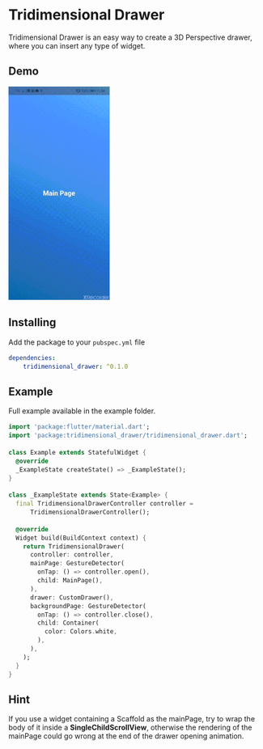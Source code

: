 # Tridimensional Drawer

Tridimensional Drawer is an easy way to create a 3D Perspective drawer, where you can insert any type of widget.

## Demo

<img src="https://github.com/CarmineToriello95/tridimensional_drawer/raw/master/assets/tridimensional_drawer.gif" alt="drawing" width="200"/>

## Installing
Add the package to your ```pubspec.yml``` file

```yaml
dependencies:
    tridimensional_drawer: ^0.1.0
```

## Example
Full example available in the example folder.

```dart
import 'package:flutter/material.dart';
import 'package:tridimensional_drawer/tridimensional_drawer.dart';

class Example extends StatefulWidget {
  @override
  _ExampleState createState() => _ExampleState();
}

class _ExampleState extends State<Example> {
  final TridimensionalDrawerController controller =
      TridimensionalDrawerController();

  @override
  Widget build(BuildContext context) {
    return TridimensionalDrawer(
      controller: controller,
      mainPage: GestureDetector(
        onTap: () => controller.open(),
        child: MainPage(),
      ),
      drawer: CustomDrawer(),
      backgroundPage: GestureDetector(
        onTap: () => controller.close(),
        child: Container(
          color: Colors.white,
        ),
      ),
    );
  }
}
```

## Hint
If you use a widget containing a Scaffold as the mainPage, try to wrap the body of it inside a **SingleChildScrollView**, otherwise the rendering of the mainPage could go wrong at the end of the drawer opening animation. 




